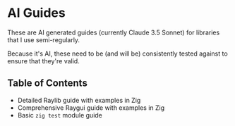 # AI Guides
These are AI generated guides (currently Claude 3.5 Sonnet) for libraries that I use semi-regularly.

Because it's AI, these need to be (and will be) consistently tested against to ensure that they're valid.

## Table of Contents
  - Detailed Raylib guide with examples in Zig
  - Comprehensive Raygui guide with examples in Zig
  - Basic `zig test` module guide
